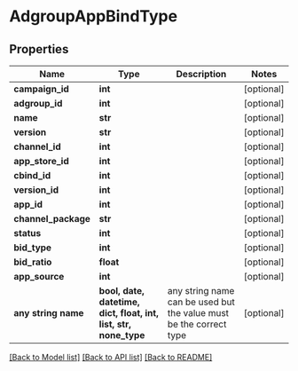 # AdgroupAppBindType


## Properties
Name | Type | Description | Notes
------------ | ------------- | ------------- | -------------
**campaign_id** | **int** |  | [optional] 
**adgroup_id** | **int** |  | [optional] 
**name** | **str** |  | [optional] 
**version** | **str** |  | [optional] 
**channel_id** | **int** |  | [optional] 
**app_store_id** | **int** |  | [optional] 
**cbind_id** | **int** |  | [optional] 
**version_id** | **int** |  | [optional] 
**app_id** | **int** |  | [optional] 
**channel_package** | **str** |  | [optional] 
**status** | **int** |  | [optional] 
**bid_type** | **int** |  | [optional] 
**bid_ratio** | **float** |  | [optional] 
**app_source** | **int** |  | [optional] 
**any string name** | **bool, date, datetime, dict, float, int, list, str, none_type** | any string name can be used but the value must be the correct type | [optional]

[[Back to Model list]](../README.md#documentation-for-models) [[Back to API list]](../README.md#documentation-for-api-endpoints) [[Back to README]](../README.md)


